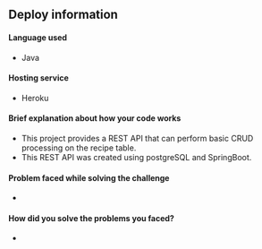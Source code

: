 ## Deploy information
#### Language used
- Java

#### Hosting service
- Heroku

#### Brief explanation about how your code works
- This project provides a REST API that can perform basic CRUD processing on the recipe table.
- This REST API was created using postgreSQL and SpringBoot.

#### Problem faced while solving the challenge
 -

#### How did you solve the problems you faced?
-
